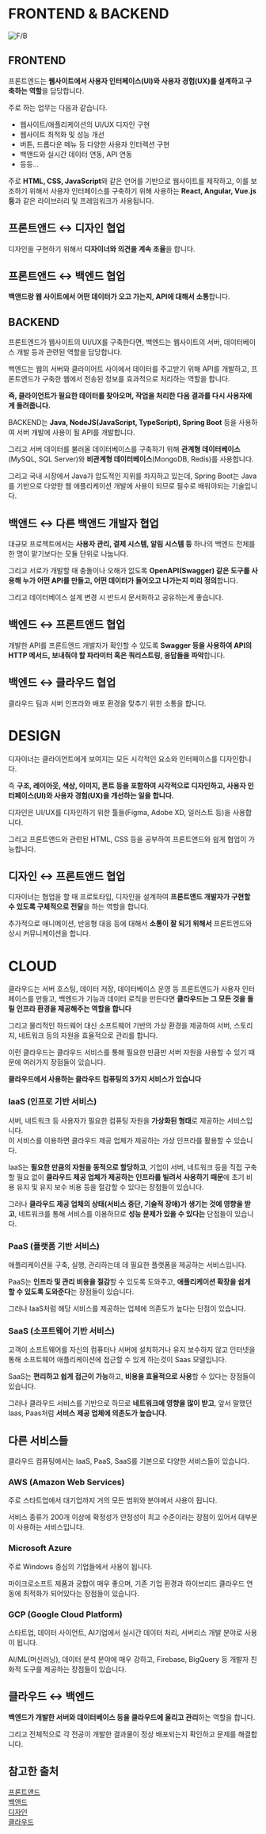 # FRONTEND & BACKEND
![F/B](./Images/전공/F_B.png)

## FRONTEND
프론트엔드는 **웹사이트에서 사용자 인터페이스(UI)와 사용자 경험(UX)를 설계하고 구축하는 역할**을 담당합니다.

주로 하는 업무는 다음과 같습니다.
- 웹사이트/애플리케이션의 UI/UX 디자인 구현
- 웹사이트 최적화 및 성능 개선
- 버튼, 드롭다운 메뉴 등 다양한 사용자 인터렉션 구현
- 백앤드와 실시간 데이터 연동, API 연동
- 등등...

주로 **HTML, CSS, JavaScript**와 같은 언어를 기반으로 웹사이트를 제작하고, 이를 보조하기 위해서 사용자 인터페이스를 구축하기 위해 사용하는 **React, Angular, Vue.js 등**과 같은 라이브러리 및 프레임워크가 사용됩니다.

## 프론트앤드 ↔ 디자인 협업
디자인을 구현하기 위해서 **디자이너와 의견을 계속 조율**을 합니다.

## 프론트앤드 ↔ 백엔드 협업
**백앤드랑 웹 사이트에서 어떤 데이터가 오고 가는지, API에 대해서 소통**합니다.

## BACKEND
프론트엔드가 웹사이트의 UI/UX를 구축한다면, 백엔드는 웹사이트의 서버, 데이터베이스 개발 등과 관련된 역할을 담당합니다.

백엔드는 웹의 서버와 클라이어트 사이에서 데이터를 주고받기 위해 API를 개발하고, 프론트엔드가 구축한 웹에서 전송된 정보를 효과적으로 처리하는 역할을 합니다.

**즉, 클라이언트가 필요한 데이터를 찾아오며, 작업을 처리한 다음 결과를 다시 사용자에게 돌려줍니다.**

BACKEND는 **Java, NodeJS(JavaScript, TypeScript), Spring Boot** 등을 사용하여 서버 개발에 사용이 될 API를 개발합니다.

그리고 서버 데이터를 불러올 데이터베이스를 구축하기 위해 **관계형 데이터베이스**(MySQL, SQL Server)와 **비관계형 데이터베이스**(MongoDB, Redis)를 사용합니다.

그리고 국내 시장에서 Java가 압도적인 지위를 차지하고 있는데, Spring Boot는 Java를 기반으로 다양한 웹 애플리케이션 개발에 사용이 되므로 필수로 배워야되는 기술입니다.

## 백앤드 ↔ 다른 백앤드 개발자 협업
대규모 프로젝트에서는 **사용자 관리, 결제 시스템, 알림 시스템 등** 하나의 백엔드 전체를 한 명이 맡기보다는 모듈 단위로 나눕니다.

그리고 서로가 개발할 때 충돌이나 오해가 없도록 **OpenAPI(Swagger) 같은 도구를 사용해 누가 어떤 API를 만들고, 어떤 데이터가 들어오고 나가는지 미리 정의**합니다.

그리고 데이터베이스 설계 변경 시 반드시 문서화하고 공유하는게 좋습니다.

## 백엔드 ↔ 프론트앤드 협업
개발한 API를 프론트엔드 개발자가 확인할 수 있도록 **Swagger 등을 사용하여 API의 HTTP 메서드, 보내줘야 할 파라미터 혹은 쿼리스트링, 응답들을 파악**합니다.

## 백엔드 ↔ 클라우드 협업
클라우드 팀과 서버 인프라와 배포 환경을 맞추기 위한 소통을 합니다.

# DESIGN
디자이너는 클라이언트에게 보여지는 모든 시각적인 요소와 인터페이스를 디자인합니다.

즉 **구조, 레이아웃, 색상, 이미지, 폰트 등을 포함하여 시각적으로 디자인하고, 사용자 인터페이스(UI)와 사용자 경험(UX)을 개선하는 일을 합니다.**

디자인은 UI/UX를 디자인하기 위한 툴들(Figma, Adobe XD, 일러스트 등)을 사용합니다.

그리고 프론트앤드와 관련된 HTML, CSS 등을 공부하여 프론트앤드와 쉽게 협업이 가능합니다.

## 디자인 ↔ 프론트앤드 협업
디자이너는 협업을 할 때 프로토타입, 디자인을 설계하여 **프론트앤드 개발자가 구현할 수 있도록 구체적으로 전달**을 하는 역할을 합니다.

추가적으로 애니메이션, 반응형 대응 등에 대해서 **소통이 잘 되기 위해서** 프론트엔드와 상시 커뮤니케이션을 합니다.

# CLOUD
클라우드는 서버 호스팅, 데이터 저장, 데이터베이스 운영 등 프론트엔드가 사용자 인터페이스를 만들고, 백엔드가 기능과 데이터 로직을 만든다면 **클라우드는 그 모든 것을 돌릴 인프라 환경을 제공해주는 역할을 합니다**

그리고 물리적인 하드웨어 대신 소프트웨어 기반의 가상 환경을 제공하여 서버, 스토리지, 네트워크 등의 자원을 효율적으로 관리를 합니다.

이런 클라우드는 클라우드 서비스를 통해 필요한 만큼만 서버 자원을 사용할 수 있기 때문에 여러가지 장점들이 있습니다.

**클라우드에서 사용하는 클라우드 컴퓨팅의 3가지 서비스가 있습니다**

### IaaS (인프로 기반 서비스)
서버, 네트워크 등 사용자가 필요한 컴퓨팅 자원을 **가상화된 형태**로 제공하는 서비스입니다.
<br>
이 서비스를 이용하면 클라우드 제공 업체가 제공하는 가상 인프라를 활용할 수 있습니다.

IaaS는 **필요한 만큼의 자원을 동적으로 할당하고**, 기업이 서버, 네트워크 등을 직접 구축할 필요 없이 **클라우드 제공 업체가 제공하는 인프라를 빌려서 사용하기 때문**에 초기 비용 유지 및 유지 보수 비용 등을 절감할 수 있다는 장점들이 있습니다.

그러나 **클라우드 제공 업체의 상태(서비스 중단, 기술적 장애)가 생기는 것에 영향을 받고**, 네트워크를 통해 서비스를 이용하므로 **성능 문제가 있을 수 있다는** 단점들이 있습니다.

### PaaS (플랫폼 기반 서비스)
애플리케이션을 구축, 실행, 관리하는데 데 필요한 플랫폼을 제공하는 서비스입니다.

PaaS는 **인프라 및 관리 비용을 절감**할 수 있도록 도와주고, **애플리케이션 확장을 쉽게 할 수 있도록 도와준다**는 장점들이 있습니다.

그러나 IaaS처럼 해당 서비스를 제공하는 업체에 의존도가 높다는 단점이 있습니다.

### SaaS (소프트웨어 기반 서비스)

고객이 소프트웨어를 자신의 컴퓨터나 서버에 설치하거나 유지 보수하지 않고 인터넷을 통해 소프트웨어 애플리케이션에 접근할 수 있게 하는것이 Saas 모델입니다.

SaaS는 **편리하고 쉽게 접근이 가능**하고, **비용을 효율적으로 사용**할 수 있다는 장점들이 있습니다.

그러나 클라우드 서비스를 기반으로 하므로 **네트워크에 영향을 많이 받고**, 앞서 말했던 Iaas, Paas처럼 **서비스 제공 업체에 의존도가 높습니다.**

## 다른 서비스들
클라우드 컴퓨팅에서는 IaaS, PaaS, SaaS를 기본으로 다양한 서비스들이 있습니다.

### AWS (Amazon Web Services)
주로 스타트업에서 대기업까지 거의 모든 범위와 분야에서 사용이 됩니다.

서비스 종류가 200개 이상에 확정성가 안정성이 최고 수준이라는 장점이 있어서 대부분이 사용하는 서비스입니다.

### Microsoft Azure
주로 Windows 중심의 기업들에서 사용이 됩니다.

마이크로소프트 제품과 궁합이 매우 좋으며, 기존 기업 환경과 하이브리드 클라우드 연동에 최적화가 되어있다는 장점들이  있습니다.

### GCP (Google Cloud Platform)
스타트업, 데이터 사이언트, AI기업에서 실시간 데이터 처리, 서버리스 개발 분야로 사용이 됩니다.

AI/ML(머신러닝), 데이터 분석 분야에 매우 강하고, Firebase, BigQuery 등 개발자 친화적 도구를 제공하는 장점들이 있습니다.

## 클라우드 ↔ 백엔드
**백엔드가 개발한 서버와 데이터베이스 등을 클라우드에 올리고 관리**하는 역할을 합니다.

그리고 전체적으로 각 전공이 개발한 결과물이 정상 배포되는지 확인하고 문제를 해결합니다.


## 참고한 출처
[프론트앤드](https://velog.io/@osw7875/%ED%94%84%EB%A1%A0%ED%8A%B8%EC%97%94%EB%93%9C-%EA%B0%9C%EB%B0%9C%EC%9E%90%EC%99%80-%EC%97%AD%ED%95%A0%EC%9D%80)
<br>
[백앤드](https://zero-base.co.kr/event/media_insight_contents_BE_background)
<br>
[디자인](https://www.superookie.com/contents/5fa62a168b129f18d515cedb)
<br>
[클라우드](https://brunch.co.kr/@natrsci/82)